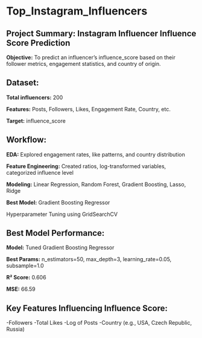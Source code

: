 # Top_Instagram_Influencers
## Project Summary: Instagram Influencer Influence Score Prediction
**Objective:** To predict an influencer’s influence_score based on their follower metrics, engagement statistics, and country of origin.

## Dataset:
**Total influencers:** 200

**Features:** Posts, Followers, Likes, Engagement Rate, Country, etc.

**Target:** influence_score

## Workflow:
**EDA:** Explored engagement rates, like patterns, and country distribution

**Feature Engineering:** Created ratios, log-transformed variables, categorized influence level

**Modeling:** Linear Regression, Random Forest, Gradient Boosting, Lasso, Ridge

**Best Model:** Gradient Boosting Regressor

Hyperparameter Tuning using GridSearchCV

## Best Model Performance:
**Model:** Tuned Gradient Boosting Regressor

**Best Params:** n_estimators=50, max_depth=3, learning_rate=0.05, subsample=1.0

**R² Score:** 0.606

**MSE:** 66.59

## Key Features Influencing Influence Score:
-Followers
-Total Likes
-Log of Posts
-Country (e.g., USA, Czech Republic, Russia)
